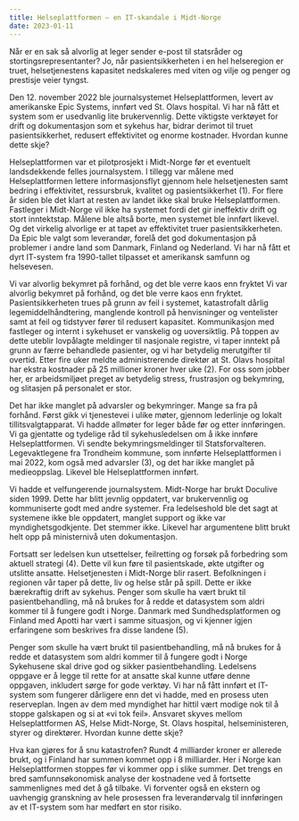 ```yaml
---
title: Helseplattformen – en IT-skandale i Midt-Norge
date: 2023-01-11
---
```


Når er en sak så alvorlig at leger sender e-post til statsråder og stortingsrepresentanter? Jo, når pasientsikkerheten i en hel helseregion er truet, helsetjenestens kapasitet nedskaleres med viten og vilje og penger og prestisje veier tyngst.

Den 12. november 2022 ble journalsystemet Helseplattformen, levert av amerikanske Epic Systems, innført ved St. Olavs hospital. Vi har nå fått et system som er usedvanlig lite brukervennlig. Dette viktigste verktøyet for drift og dokumentasjon som et sykehus har, bidrar derimot til truet pasientsikkerhet, redusert effektivitet og enorme kostnader. Hvordan kunne dette skje?

Helseplattformen var et pilotprosjekt i Midt-Norge før et eventuelt landsdekkende felles journalsystem. I tillegg var målene med Helseplattformen lettere informasjonsflyt gjennom hele helsetjenesten samt bedring i effektivitet, ressursbruk, kvalitet og pasientsikkerhet (1). For flere år siden ble det klart at resten av landet ikke skal bruke Helseplattformen. Fastleger i Midt-Norge vil ikke ha systemet fordi det gir ineffektiv drift og stort inntektstap. Målene ble altså borte, men systemet ble innført likevel. Og det virkelig alvorlige er at tapet av effektivitet truer pasientsikkerheten. Da Epic ble valgt som leverandør, forelå det god dokumentasjon på problemer i andre land som Danmark, Finland og Nederland. Vi har nå fått et dyrt IT-system fra 1990-tallet tilpasset et amerikansk samfunn og helsevesen.

Vi var alvorlig bekymret på forhånd, og det ble verre kaos enn fryktet
Vi var alvorlig bekymret på forhånd, og det ble verre kaos enn fryktet. Pasientsikkerheten trues på grunn av feil i systemet, katastrofalt dårlig legemiddelhåndtering, manglende kontroll på henvisninger og ventelister samt at feil og tidstyver fører til redusert kapasitet. Kommunikasjon med fastleger og internt i sykehuset er vanskelig og uoversiktlig. På toppen av dette uteblir lovpålagte meldinger til nasjonale registre, vi taper inntekt på grunn av færre behandlede pasienter, og vi har betydelig merutgifter til overtid. Etter fire uker meldte administrerende direktør at St. Olavs hospital har ekstra kostnader på 25 millioner kroner hver uke (2). For oss som jobber her, er arbeidsmiljøet preget av betydelig stress, frustrasjon og bekymring, og slitasjen på personalet er stor.

Det har ikke manglet på advarsler og bekymringer. Mange sa fra på forhånd. Først gikk vi tjenestevei i ulike møter, gjennom lederlinje og lokalt tillitsvalgtapparat. Vi hadde allmøter for leger både før og etter innføringen. Vi ga gjentatte og tydelige råd til sykehusledelsen om å ikke innføre Helseplattformen. Vi sendte bekymringsmeldinger til Statsforvalteren. Legevaktlegene fra Trondheim kommune, som innførte Helseplattformen i mai 2022, kom også med advarsler (3), og det har ikke manglet på medieoppslag. Likevel ble Helseplattformen innført.

Vi hadde et velfungerende journalsystem. Midt-Norge har brukt Doculive siden 1999. Dette har blitt jevnlig oppdatert, var brukervennlig og kommuniserte godt med andre systemer. Fra ledelseshold ble det sagt at systemene ikke ble oppdatert, manglet support og ikke var myndighetsgodkjente. Det stemmer ikke. Likevel har argumentene blitt brukt helt opp på ministernivå uten dokumentasjon.

Fortsatt ser ledelsen kun utsettelser, feilretting og forsøk på forbedring som aktuell strategi (4). Dette vil kun føre til pasientskade, økte utgifter og utslitte ansatte. Helsetjenesten i Midt-Norge blir rasert. Befolkningen i regionen vår taper på dette, liv og helse står på spill. Dette er ikke bærekraftig drift av sykehus. Penger som skulle ha vært brukt til pasientbehandling, må nå brukes for å redde et datasystem som aldri kommer til å fungere godt i Norge. Danmark med Sundhedsplatformen og Finland med Apotti har vært i samme situasjon, og vi kjenner igjen erfaringene som beskrives fra disse landene (5).

Penger som skulle ha vært brukt til pasientbehandling, må nå brukes for å redde et datasystem som aldri kommer til å fungere godt i Norge
Sykehusene skal drive god og sikker pasientbehandling. Ledelsens oppgave er å legge til rette for at ansatte skal kunne utføre denne oppgaven, inkludert sørge for gode verktøy. Vi har nå fått innført et IT-system som fungerer dårligere enn det vi hadde, med en prosess uten reserveplan. Ingen av dem med myndighet har hittil vært modige nok til å stoppe galskapen og si at «vi tok feil». Ansvaret skyves mellom Helseplattformen AS, Helse Midt-Norge, St. Olavs hospital, helseministeren, styrer og direktører. Hvordan kunne dette skje?

Hva kan gjøres for å snu katastrofen? Rundt 4 milliarder kroner er allerede brukt, og i Finland har summen kommet opp i 8 milliarder. Her i Norge kan Helseplattformen stoppes før vi kommer opp i slike summer. Det trengs en bred samfunnsøkonomisk analyse der kostnadene ved å fortsette sammenlignes med det å gå tilbake. Vi forventer også en ekstern og uavhengig granskning av hele prosessen fra leverandørvalg til innføringen av et IT-system som har medført en stor risiko.